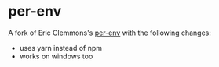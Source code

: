 # per-env

A fork of Eric Clemmons's [per-env](https://github.com/ericclemmons/per-env) with the following changes:

* uses yarn instead of npm
* works on windows too
